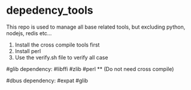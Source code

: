 # depedency_tools
This repo is used to manage all base related tools, but excluding python, nodejs, redis etc...
1. Install the cross compile tools first
2. Install perl
3. Use the verify.sh file to verify all case


#glib
    dependency:
    #libffi
    #zlib
    #perl ** (Do not need cross compile)
    
#dbus
    dependency:
    #expat
    #glib

